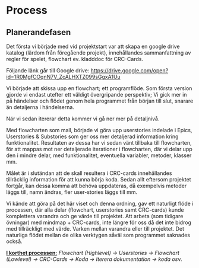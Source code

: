 # Process

## Planerandefasen

Det första vi började med vid projektstart var att skapa en google drive katalog (lärdom från föregående projekt), innehållandes sammanfattning av regler för spelet, flowchart ev. kladddoc för CRC-Cards. 

Följande länk går till Google drive: https://drive.google.com/open?id=1R0MgfCOqnN7V_ZcALHXTZ099sGgxA1Uu

Vi började att skissa upp en flowchart; ett programflöde. Som första version gjorde vi endast utefter ett väldigt övergripande perspektiv; Vi gick mer in på händelser och flödet genom hela programmet från början till slut, snarare än detaljerna i händelserna.

När vi sedan itererar detta kommer vi gå ner mer på detaljnivå.

Med flowcharten som mall, började vi göra upp userstories indelade i Epics, Userstories & Substories som ger oss mer detaljerad information kring funktionalitet. Resultaten av dessa har vi sedan vänt tillbaka till flowcharten, för att mappas mot ner detaljerade iterationer i flowcharten, där vi delar upp den i mindre delar, med funktionalitet, eventuella variabler, metoder, klasser mm.

Målet är i slutändan att de skall resultera i CRC-cards innehållandes tillräcklig information för att kunna börja koda. Sedan allt eftersom projektet fortgår, kan dessa komma att behöva uppdateras, då exempelvis metoder läggs till, namn ändras, fler user-stories läggs till mm.

Vi kände att göra på det här viset och denna ordning, gav ett naturligt flöde i processen, där alla delar (flowchart, userstories samt CRC-cards) kunde komplettera varandra och ge värde till projektet. Att arbeta (som tidigare övningar) med mindmap +  CRC-cards, inte längre för oss då det inte bidrog med tillräckligt med värde. Varken mellan varandra eller till projektet.  Det naturliga flödet mellan de olika verktygen såväl som programmet saknades också.

**<u>I korthet processen:</u>**
*Flowchart (Highlevel) -> Userstories -> Flowchart (Lowlevel) -> CRC-Cards -> Koda -> Iterera dokumentation -> koda os*v.
